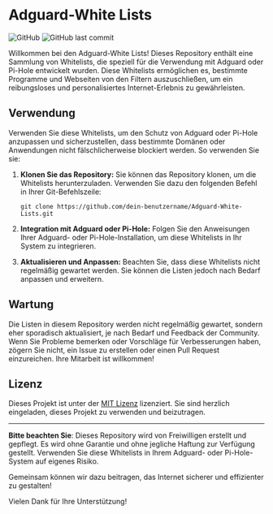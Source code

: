 # Adguard-White Lists

![GitHub](https://img.shields.io/github/license/dein-benutzername/Adguard-White-Lists)
![GitHub last commit](https://img.shields.io/github/last-commit/dein-benutzername/Adguard-White-Lists)

Willkommen bei den Adguard-White Lists! Dieses Repository enthält eine Sammlung von Whitelists, die speziell für die Verwendung mit Adguard oder Pi-Hole entwickelt wurden. Diese Whitelists ermöglichen es, bestimmte Programme und Webseiten von den Filtern auszuschließen, um ein reibungsloses und personalisiertes Internet-Erlebnis zu gewährleisten.

## Verwendung

Verwenden Sie diese Whitelists, um den Schutz von Adguard oder Pi-Hole anzupassen und sicherzustellen, dass bestimmte Domänen oder Anwendungen nicht fälschlicherweise blockiert werden. So verwenden Sie sie:

1. **Klonen Sie das Repository:** Sie können das Repository klonen, um die Whitelists herunterzuladen. Verwenden Sie dazu den folgenden Befehl in Ihrer Git-Befehlszeile:

    ```shell
    git clone https://github.com/dein-benutzername/Adguard-White-Lists.git
    ```

2. **Integration mit Adguard oder Pi-Hole:** Folgen Sie den Anweisungen Ihrer Adguard- oder Pi-Hole-Installation, um diese Whitelists in Ihr System zu integrieren.

3. **Aktualisieren und Anpassen:** Beachten Sie, dass diese Whitelists nicht regelmäßig gewartet werden. Sie können die Listen jedoch nach Bedarf anpassen und erweitern.

## Wartung

Die Listen in diesem Repository werden nicht regelmäßig gewartet, sondern eher sporadisch aktualisiert, je nach Bedarf und Feedback der Community. Wenn Sie Probleme bemerken oder Vorschläge für Verbesserungen haben, zögern Sie nicht, ein Issue zu erstellen oder einen Pull Request einzureichen. Ihre Mitarbeit ist willkommen!

## Lizenz

Dieses Projekt ist unter der [MIT Lizenz](LICENSE) lizenziert. Sie sind herzlich eingeladen, dieses Projekt zu verwenden und beizutragen.

---

**Bitte beachten Sie**: Dieses Repository wird von Freiwilligen erstellt und gepflegt. Es wird ohne Garantie und ohne jegliche Haftung zur Verfügung gestellt. Verwenden Sie diese Whitelists in Ihrem Adguard- oder Pi-Hole-System auf eigenes Risiko.

Gemeinsam können wir dazu beitragen, das Internet sicherer und effizienter zu gestalten!

Vielen Dank für Ihre Unterstützung!
